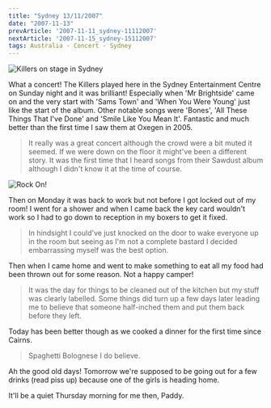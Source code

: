 ```yaml
---
title: "Sydney 13/11/2007"
date: "2007-11-13"
prevArticle: '2007-11-11_sydney-11112007'
nextArticle: '2007-11-15_sydney-15112007'
tags: Australia - Concert - Sydney
---
```

![Killers on stage in Sydney](/images/PB110252.JPG "Killers on stage in Sydney")

What a concert! The Killers played here in the Sydney Entertainment Centre on Sunday night and it was brilliant! Especially when 'Mr Brightside' came on and the very start with 'Sams Town' and 'When You Were Young' just like the start of the album. Other notable songs were 'Bones', 'All These Things That I've Done' and 'Smile Like You Mean It'. Fantastic and much better than the first time I saw them at Oxegen in 2005. 
> It really was a great concert although the crowd were a bit muted it seemed. If we were down on the floor it might've been a different story. It was the first time that I heard songs from their Sawdust album although I didn't know it at the time of course.

![Rock On!](/images/PB110257.JPG "Rock On!")

Then on Monday it was back to work but not before I got locked out of my room! I went for a shower and when I came back the key card wouldn't work so I had to go down to reception in my boxers to get it fixed. 
> In hindsight I could've just knocked on the door to wake everyone up in the room but seeing as I'm not a complete bastard I decided embarrassing myself was the best option.

Then when I came home and went to make something to eat all my food had been thrown out for some reason. Not a happy camper! 
> It was the day for things to be cleaned out of the kitchen but my stuff was clearly labelled. Some things did turn up a few days later leading me to believe that someone half-inched them and put them back before they left.

Today has been better though as we cooked a dinner for the first time since Cairns.

> Spaghetti Bolognese I do believe.

Ah the good old days! Tomorrow we're supposed to be going out for a few drinks (read piss up) because one of the girls is heading home.

It'll be a quiet Thursday morning for me then,
Paddy.